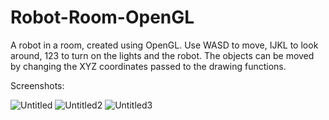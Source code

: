 # Robot-Room-OpenGL
A robot in a room, created using OpenGL. Use WASD to move, IJKL to look around, 123 to turn on the lights and the robot. The objects can be moved by changing the XYZ coordinates passed to the drawing functions.

Screenshots:



![Untitled](https://user-images.githubusercontent.com/125903019/220372338-ec2b29dd-bea8-44c1-a44a-b58072a37d01.png)
![Untitled2](https://user-images.githubusercontent.com/125903019/220372343-b793d379-ecc1-4120-b8e6-17f6833c7692.png)
![Untitled3](https://user-images.githubusercontent.com/125903019/220372355-22ce2dc8-9925-4123-b647-c49a1a9fcd97.png)
